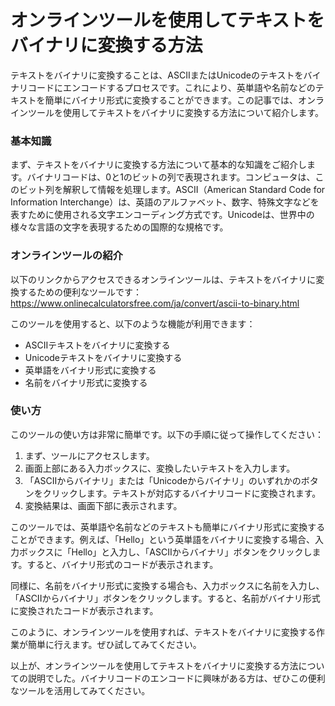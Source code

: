 オンラインツールを使用してテキストをバイナリに変換する方法
=============================

テキストをバイナリに変換することは、ASCIIまたはUnicodeのテキストをバイナリコードにエンコードするプロセスです。これにより、英単語や名前などのテキストを簡単にバイナリ形式に変換することができます。この記事では、オンラインツールを使用してテキストをバイナリに変換する方法について紹介します。

### 基本知識

まず、テキストをバイナリに変換する方法について基本的な知識をご紹介します。バイナリコードは、0と1のビットの列で表現されます。コンピュータは、このビット列を解釈して情報を処理します。ASCII（American Standard Code for Information Interchange）は、英語のアルファベット、数字、特殊文字などを表すために使用される文字エンコーディング方式です。Unicodeは、世界中の様々な言語の文字を表現するための国際的な規格です。

### オンラインツールの紹介

以下のリンクからアクセスできるオンラインツールは、テキストをバイナリに変換するための便利なツールです：<https://www.onlinecalculatorsfree.com/ja/convert/ascii-to-binary.html>

このツールを使用すると、以下のような機能が利用できます：

- ASCIIテキストをバイナリに変換する
- Unicodeテキストをバイナリに変換する
- 英単語をバイナリ形式に変換する
- 名前をバイナリ形式に変換する

### 使い方

このツールの使い方は非常に簡単です。以下の手順に従って操作してください：

1. まず、ツールにアクセスします。
2. 画面上部にある入力ボックスに、変換したいテキストを入力します。
3. 「ASCIIからバイナリ」または「Unicodeからバイナリ」のいずれかのボタンをクリックします。テキストが対応するバイナリコードに変換されます。
4. 変換結果は、画面下部に表示されます。

このツールでは、英単語や名前などのテキストも簡単にバイナリ形式に変換することができます。例えば、「Hello」という英単語をバイナリに変換する場合、入力ボックスに「Hello」と入力し、「ASCIIからバイナリ」ボタンをクリックします。すると、バイナリ形式のコードが表示されます。

同様に、名前をバイナリ形式に変換する場合も、入力ボックスに名前を入力し、「ASCIIからバイナリ」ボタンをクリックします。すると、名前がバイナリ形式に変換されたコードが表示されます。

このように、オンラインツールを使用すれば、テキストをバイナリに変換する作業が簡単に行えます。ぜひ試してみてください。

以上が、オンラインツールを使用してテキストをバイナリに変換する方法についての説明でした。バイナリコードのエンコードに興味がある方は、ぜひこの便利なツールを活用してみてください。